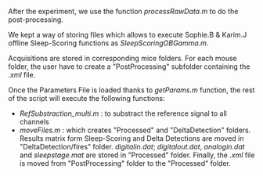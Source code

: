 After the experiment, we use the function _processRawData.m_ to do the post-processing.

We kept a way of storing files which allows to execute Sophie.B & Karim.J offline Sleep-Scoring functions as _SleepScoringOBGamma.m_.

Acquisitions are stored in corresponding mice folders. 
For each mouse folder, the user have to create a "PostProcessing" subfolder containing the _.xml_ file. 

Once the Parameters File is loaded thanks to _getParams.m_ function, the rest of the script will execute the following functions: 
* _RefSubstraction_multi.m_ : to substract the reference signal to all channels
* _moveFiles.m_ : which creates "Processed" and "DeltaDetection" folders. 
Results matrix form Sleep-Scoring and Delta Detections are moved in "DeltaDetection/fires" folder.
_digitalin.dat_; _digitalout.dat_, _analogin.dat_ and _sleepstage.mat_ are stored in "Processed" folder. 
Finally, the _.xml_ file is moved from "PostProcessing" folder to the "Processed" folder. 